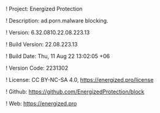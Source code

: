 ! Project: Energized Protection

! Description: ad.porn.malware blocking.

! Version: 6.32.0810.22.08.223.13

! Build Version: 22.08.223.13

! Build Date: Thu, 11 Aug 22 13:02:05 +06

! Version Code: 2231302

! License: CC BY-NC-SA 4.0, https://energized.pro/license

! Github: https://github.com/EnergizedProtection/block

! Web: https://energized.pro
